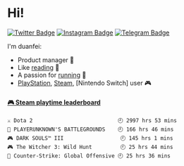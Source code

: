 # Hi!

[![Twitter Badge](https://img.shields.io/badge/dynamic/json?style=flat-square&label=@FriendsA&labelColor=1da1f2&query=%24.data.totalSubs&url=https%3A%2F%2Fapi.spencerwoo.com%2Fsubstats%2F%3Fsource%3Dtwitter%26queryKey%3Dchawyehsu&color=282c34&logo=twitter&logoColor=white&longCache=true)](https://twitter.com/Bonjour_Ar)
[![Instagram Badge](https://img.shields.io/badge/dynamic/json?style=flat-square&labelColor=c13584&label=@FriendsA&query=%24.data.totalSubs&url=https%3A%2F%2Fapi.spencerwoo.com%2Fsubstats%2F%3Fsource%3Dinstagram%26queryKey%3Dchawyehsu&logo=instagram&logoColor=white&color=282c34&longCache=true)](https://www.instagram.com/alone_cmj)
[![Telegram Badge](https://img.shields.io/badge/dynamic/json?style=flat-square&label=@FriendsA&query=%24.data.totalSubs&url=https%3A%2F%2Fapi.spencerwoo.com%2Fsubstats%2F%3Fsource%3Dtelegram%26queryKey%3Dchawyehsu&logo=telegram&color=282c34&labelColor=0088cc&longCache=true)](https://t.me/s/Alone_cmj)

I'm duanfei:
- Product manager 🔭
- Like [reading](https://www.douban.com/people/137566058/) 📖
- A passion for [running](https://blog.duanfei.org/running/) 🏃
- [PlayStation](http://psnine.com/psnid/axmiao), [Steam](https://steamcommunity.com/id/duanf/), [Nintendo Switch] user 🎮

<!-- steam-box start -->
#### <a href="https://gist.github.com/58443ff7f75e2911513f8b3016b49955" target="_blank">🎮 Steam playtime leaderboard</a>
```text
⚔️ Dota 2                           🕘 2997 hrs 53 mins
🍳 PLAYERUNKNOWN'S BATTLEGROUNDS    🕘 166 hrs 46 mins
🎮 DARK SOULS™ III                  🕘 145 hrs 1 mins
🎮 The Witcher 3: Wild Hunt         🕘 25 hrs 44 mins
🔫 Counter-Strike: Global Offensive 🕘 25 hrs 36 mins
```
<!-- Powered by https://github.com/YouEclipse/steam-box . -->
<!-- steam-box end -->

